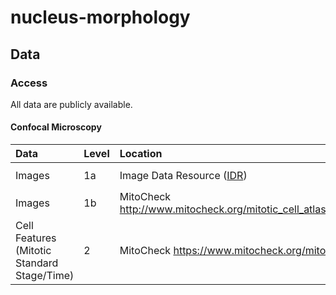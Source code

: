 # nucleus-morphology


## Data

### Access

All data are publicly available.

#### Confocal Microscopy

| Data | Level | Location | Notes |
| :---- | :---- | :------ | :---- |
| Images | 1a | Image Data Resource ([IDR](https://idr.openmicroscopy.org/)) | Accession `idr0041` |
| Images | 1b | MitoCheck http://www.mitocheck.org/mitotic_cell_atlas/downloads/v1.0.1/mitotic_cell_atlas_v1.0.1_fulldata.zip | NA |
| Cell Features (Mitotic Standard Stage/Time) | 2 | MitoCheck https://www.mitocheck.org/mitotic_cell_atlas/downloads/v1.0.1/cell_features.txt | NA |
